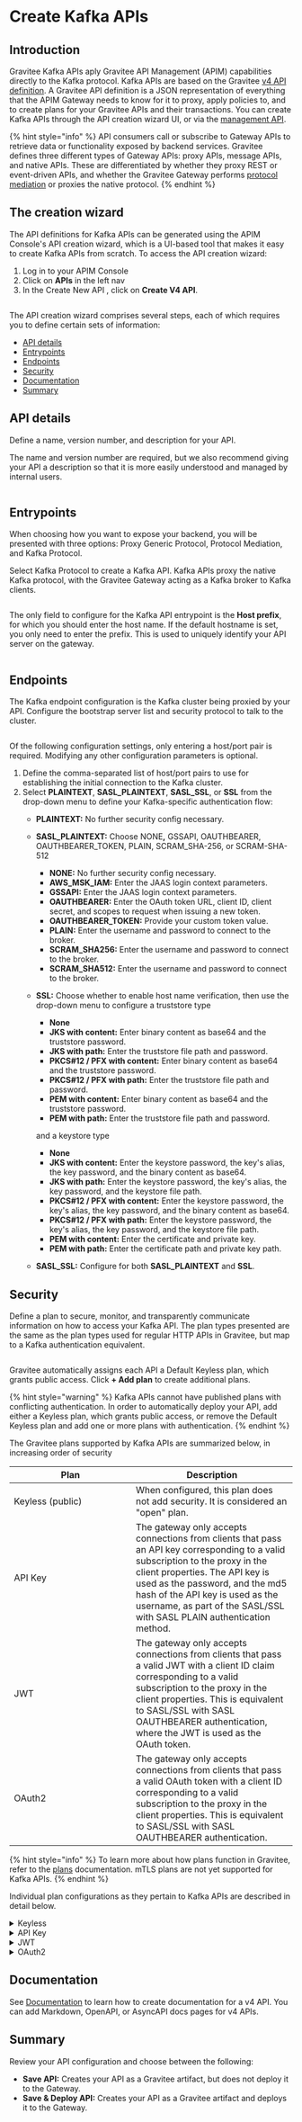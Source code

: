 # Create Kafka APIs

## Introduction

Gravitee Kafka APIs aply Gravitee API Management (APIM) capabilities directly to the Kafka protocol. Kafka APIs are based on the Gravitee [v4 API definition](../create-apis/overview.md#gravitee-v4-apis). A Gravitee API definition is a JSON representation of everything that the APIM Gateway needs to know for it to proxy, apply policies to, and to create plans for your Gravitee APIs and their transactions. You can create Kafka APIs through the API creation wizard UI, or via the [management API](https://app.gitbook.com/o/8qli0UVuPJ39JJdq9ebZ/s/ySqSVpDHfKA0fNml1fVO/).

{% hint style="info" %}
API consumers call or subscribe to Gateway APIs to retrieve data or functionality exposed by backend services. Gravitee defines three different types of Gateway APIs: proxy APIs, message APIs, and native APIs. These are differentiated by whether they proxy REST or event-driven APIs, and whether the Gravitee Gateway performs [protocol mediation](../create-apis/overview.md#protocol-mediation) or proxies the native protocol.
{% endhint %}

## The creation wizard

The API definitions for Kafka APIs can be generated using the APIM Console's API creation wizard, which is a UI-based tool that makes it easy to create Kafka APIs from scratch. To access the API creation wizard:

1. Log in to your APIM Console
2. Click on **APIs** in the left nav
3. In the Create New API , click on **Create V4 API**.

<figure><img src="../.gitbook/assets/image (138).png" alt=""><figcaption></figcaption></figure>

The API creation wizard comprises several steps, each of which requires you to define certain sets of information:

* [API details](create-kafka-apis.md#step-1-api-details)
* [Entrypoints](create-kafka-apis.md#step-2-entrypoints)
* [Endpoints](create-kafka-apis.md#step-3-endpoints)
* [Security](create-kafka-apis.md#step-4-security)
* [Documentation](create-kafka-apis.md#step-5-documentation)
* [Summary](create-kafka-apis.md#step-6-summary)

## API details

Define a name, version number, and description for your API.&#x20;

The name and version number are required, but we also recommend giving your API a description so that it is more easily understood and managed by internal users.

<figure><img src="../.gitbook/assets/v4 wizard_step 1.png" alt=""><figcaption></figcaption></figure>

## Entrypoints

When choosing how you want to expose your backend, you will be presented with three options: Proxy Generic Protocol, Protocol Mediation, and Kafka Protocol.&#x20;

Select Kafka Protocol to create a Kafka API. Kafka APIs proxy the native Kafka protocol, with the Gravitee Gateway acting as a Kafka broker to Kafka clients.&#x20;

<figure><img src="../.gitbook/assets/A1.png" alt=""><figcaption></figcaption></figure>

The only field to configure for the Kafka API entrypoint is the **Host prefix**, for which you should enter the host name. If the default hostname is set, you only need to enter the prefix. This is used to uniquely identify your API server on the gateway.

<figure><img src="../.gitbook/assets/A2.png" alt=""><figcaption></figcaption></figure>

## Endpoints

The Kafka endpoint configuration is the Kafka cluster being proxied by your API. Configure the bootstrap server list and security protocol to talk to the cluster.

<figure><img src="../.gitbook/assets/A3.png" alt=""><figcaption></figcaption></figure>

Of the following configuration settings, only entering a host/port pair is required. Modifying any other configuration parameters is optional.

1. Define the comma-separated list of host/port pairs to use for establishing the initial connection to the Kafka cluster.
2. Select **PLAINTEXT**, **SASL\_PLAINTEXT**, **SASL\_SSL**, or **SSL** from the drop-down menu to define your Kafka-specific authentication flow:
   * **PLAINTEXT:** No further security config necessary.
   * **SASL\_PLAINTEXT:** Choose NON&#x45;**,** GSSAPI, OAUTHBEARER, OAUTHBEARER\_TOKEN, PLAIN, SCRAM\_SHA-256, or SCRAM-SHA-512
     * **NONE:** No further security config necessary.
     * **AWS\_MSK\_IAM:** Enter the JAAS login context parameters.&#x20;
     * **GSSAPI:** Enter the JAAS login context parameters.&#x20;
     * **OAUTHBEARER:** Enter the OAuth token URL, client ID, client secret, and scopes to request when issuing a new token.
     * **OAUTHBEARER\_TOKEN:** Provide your custom token value.
     * **PLAIN:** Enter the username and password to connect to the broker.
     * **SCRAM\_SHA256:** Enter the username and password to connect to the broker.
     * **SCRAM\_SHA512:** Enter the username and password to connect to the broker.
   *   **SSL:** Choose whether to enable host name verification, then use the drop-down menu to configure a truststore type

       * **None**
       * **JKS with content:** Enter binary content as base64 and the truststore password.
       * **JKS with path:** Enter the truststore file path and password.
       * **PKCS#12 / PFX with content:** Enter binary content as base64 and the truststore password.
       * **PKCS#12 / PFX with path:** Enter the truststore file path and password.
       * **PEM with content:** Enter binary content as base64 and the truststore password.
       * **PEM with path:** Enter the truststore file path and password.

       and a keystore type

       * **None**
       * **JKS with content:** Enter the keystore password, the key's alias, the key password, and the binary content as base64.
       * **JKS with path:** Enter the keystore password, the key's alias, the key password, and the keystore file path.
       * **PKCS#12 / PFX with content:** Enter the keystore password, the key's alias, the key password, and the binary content as base64.
       * **PKCS#12 / PFX with path:** Enter the keystore password, the key's alias, the key password, and the keystore file path.
       * **PEM with content:** Enter the certificate and private key.
       * **PEM with path:** Enter the certificate path and private key path.
   * **SASL\_SSL:** Configure for both **SASL\_PLAINTEXT** and **SSL**.

## Security

Define a plan to secure, monitor, and transparently communicate information on how to access your Kafka API. The plan types presented are the same as the plan types used for regular HTTP APIs in Gravitee, but map to a Kafka authentication equivalent.

<figure><img src="../.gitbook/assets/A4.png" alt=""><figcaption></figcaption></figure>

Gravitee automatically assigns each API a Default Keyless plan, which grants public access. Click **+ Add plan** to create additional plans.&#x20;

{% hint style="warning" %}
Kafka APIs cannot have published plans with conflicting authentication. In order to automatically deploy your API, add either a Keyless plan, which grants public access, or remove the Default Keyless plan and add one or more plans with authentication.
{% endhint %}

The Gravitee plans supported by Kafka APIs are summarized below, in increasing order of security

<table><thead><tr><th width="201">Plan</th><th>Description</th></tr></thead><tbody><tr><td>Keyless (public)</td><td>When configured, this plan does not add security. It is considered an "open" plan.</td></tr><tr><td>API Key</td><td>The gateway only accepts connections from clients that pass an API key corresponding to a valid subscription to the proxy in the client properties. The API key is used as the password, and the md5 hash of the API key is used as the username, as part of the SASL/SSL with SASL PLAIN authentication method.</td></tr><tr><td>JWT</td><td>The gateway only accepts connections from clients that pass a valid JWT with a client ID claim corresponding to a valid subscription to the proxy in the client properties. This is equivalent to SASL/SSL with SASL OAUTHBEARER authentication, where the JWT is used as the OAuth token.</td></tr><tr><td>OAuth2</td><td>The gateway only accepts connections from clients that pass a valid OAuth token with a client ID corresponding to a valid subscription to the proxy in the client properties. This is equivalent to SASL/SSL with SASL OAUTHBEARER authentication.</td></tr></tbody></table>

{% hint style="info" %}
To learn more about how plans function in Gravitee, refer to the [plans](../expose-apis/plans/) documentation. mTLS plans are not yet supported for Kafka APIs.
{% endhint %}

Individual plan configurations as they pertain to Kafka APIs are described in detail below.

<details>

<summary>Keyless</summary>

Select **Keyless (public)** from the **+ Add plan** drop-down menu, then define general details and restrictions.

### General

You must enter a value in the **Name** field. Modifying the other configuration parameters is optional.

1. **Name**
2. **Description**
3. **Characteristics**
4. **Access control:** Select any Groups within APIM that you do not want to have access to this API.

</details>

<details>

<summary>API Key</summary>

Select **API Key** from the **+ Add plan** drop-down menu, then define general details, configuration settings, and restrictions.

### General

You must enter a value in the **Name** field. Modifying the other configuration parameters is optional.

1. **Name**
2. **Description**
3. **Characteristics**
4. **Subscriptions:** Choose whether to auto-validate subscriptions, require a message from a consumer during subscription, and/or present a message to the consumer upon subscription.
5. **Access control:** Select any Groups within APIM that you do not want to have access to this API.

### Configuration

* (Optional) Choose whether to propagate your API key to upstream APIs.
* (Optional) Use the [Gravitee Expression Language](../getting-started/gravitee-expression-language.md) to define additional selection rules. If you are managing multiple plans that share the same type, this will help the plan selection process.&#x20;

</details>

<details>

<summary>JWT</summary>

Select **JWT** from the **+ Add plan** drop-down menu, then define general details, configuration settings, and restrictions.

### General

You must enter a value in the **Name** field. Modifying the other configuration parameters is optional.

1. **Name**
2. **Description**
3. **Characteristics**
4. **Subscriptions:** Choose whether to auto-validate subscriptions, require a message from a consumer during subscription, and/or present a message to the consumer upon subscription.
5. **Access control:** Select any Groups within APIM that you do not want to have access to this API.

### Configuration

Only the **Signature** and **JWKS resolver** selections are required. Modifying the other configuration parameters is optional.

1. Choose a **Signature** to define how your JWT token must be signed. The options are:
   * RSA\_RS256
   * RSA\_RS384
   * RSA\_RS512
   * HMAC\_HS512
   * HMAC\_HS384
   * HMAC\_HS384
2. Define your **JWKS resolver**. This defines how your JSON Web Key Set is retrieved. The options are:
   * GIVEN\_KEY
   * GATEWAY\_KEYS
   * JWSK\_URL
3. Define your Resolver parameter. This field supports the [Gravitee Expression Language](../getting-started/gravitee-expression-language.md).
4. If your resolver is **JWKS\_URL**, set the **JWKS URL connect timeout**.
5. If your resolver is **JWKS\_URL**, set the **JWKS URL request timeout**.
6. Choose whether to use a system proxy.
7. Choose whether to extract JWT claims.
8. Choose whether to propagate authorization headers.
9. Define the user claim where users can be extracted.
10. Define the client Id claim where the client can be extracted.
11. Choose whether to ignore CNF validation if the token doesn't contain any CNF information.
12. Choose whether to validate the certificate thumbprint extracted from the access\_token with the one provided by the client.
13. Choose whether to extract the client certificate from the request header.
14. If the client certificate is extracted from the request header, enter the name of the header under which to find the client certificate.
15. Choose whether to validate the token type extracted from the access\_token with the one provided by the client.
16. Choose whether to ignore token type validation if the token doesn't contain any token type information.
17. Enter a list of expected token types. JWT is included by default.
18. Choose whether to ignore the case of the token type when comparing the expected values.
19. Use the Gravitee Expression Language to define additional selection rules. If you are managing multiple plans that share the same type, this will help the plan selection process.

</details>

<details>

<summary>OAuth2</summary>

Select **OAuth2** from the **+ Add plan** drop-down menu, then define general details, configuration settings, and restrictions.

### General

You must enter a value in the **Name** field. Modifying the other configuration parameters is optional.

1. **Name**
2. **Description**
3. **Characteristics**
4. **Subscriptions:** Choose whether to auto-validate subscriptions, require a message from a consumer during subscription, and/or present a message to the consumer upon subscription.
5. **Access control:** Select any Groups within APIM that you do not want to have access to this API.

### Configuration

Only the **OAuth2 resource** and **Cache resource** fields are required. Modifying the other configuration parameters is optional.

1. Define your OAuth2 resource in the **OAuth2 resource** field. This is the resource that you'll use to validate the token.
2. Define your cache resource in the **Cache resource** field. This is the cache resource that you will use to store the tokens.
3. Choose whether to push the token endpoint payload into the oauth.payload context attribute.
4. Choose whether to instruct your authentication method to check required scopes in order to access the resource. If you choose to check scopes, you must define your list of required scopes using the **Required scopes** module.
5. Choose whether strict mode is enabled or disabled. If you choose **Strict**, scopes will be checked against the exact list you provided in the **Required scopes** section.
6. Choose whether to permit authorization headers to target endpoints.&#x20;
7. Use the [Gravitee Expression Language](../getting-started/gravitee-expression-language.md) to define additional selection rules. If you are managing multiple plans that share the same type, this will help the plan selection process.

</details>

## Documentation

See [Documentation](../configure-v4-apis/documentation.md) to learn how to create documentation for a v4 API. You can add Markdown, OpenAPI, or AsyncAPI docs pages for v4 APIs.

## Summary

Review your API configuration and choose between the following:

* **Save API:** Creates your API as a Gravitee artifact, but does not deploy it to the Gateway.&#x20;
* **Save & Deploy API:** Creates your API as a Gravitee artifact and deploys it to the Gateway.
